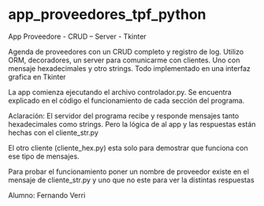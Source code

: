 # app_proveedores_tpf_python
App Proveedore - CRUD – Server - Tkinter 


Agenda de proveedores con un CRUD completo y registro de log. Utilizo ORM, decoradores, un server para comunicarme con clientes. Uno con mensaje hexadecimales y otro strings. Todo implementado en una interfaz grafica en Tkinter
 
La app comienza ejecutando el archivo controlador.py. 
Se encuentra explicado en el código el funcionamiento de cada sección del programa.

Aclaración: El servidor del programa recibe y responde mensajes tanto hexadecimales como strings. Pero la lógica de al app y las respuestas están hechas con el cliente_str.py

El otro cliente (cliente_hex.py) esta solo para demostrar que funciona con ese tipo de mensajes.

Para probar el funcionamiento poner un nombre de proveedor existe en el mensaje de cliente_str.py y uno que no este para ver la distintas respuestas

Alumno: Fernando Verri
